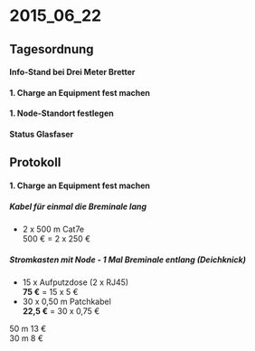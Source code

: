 # 2015_06_22
## Tagesordnung
#### Info-Stand bei Drei Meter Bretter
#### 1. Charge an Equipment fest machen
#### 1. Node-Standort festlegen
#### Status Glasfaser

## Protokoll
#### 1. Charge an Equipment fest machen
##### Kabel für einmal die Breminale lang
* 2 x 500 m Cat7e  
  500 € = 2 x 250 €

##### Stromkasten mit Node - 1 Mal Breminale entlang (Deichknick)
* 15 x Aufputzdose (2 x RJ45)  
  **75 €** = 15 x 5 €
* 30 x 0,50 m Patchkabel  
  **22,5 €** = 30 x 0,75 €



50 m 13 €  
30 m 8 €